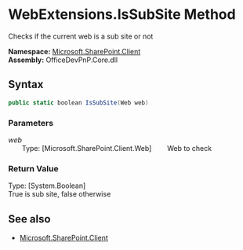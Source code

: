 # WebExtensions.IsSubSite Method  
Checks if the current web is a sub site or not  

**Namespace:** [Microsoft.SharePoint.Client](Microsoft.SharePoint.Client.md)  
**Assembly:** OfficeDevPnP.Core.dll  
## Syntax
```C#
public static boolean IsSubSite(Web web)
```
### Parameters
*web*  
&emsp;&emsp;Type: [Microsoft.SharePoint.Client.Web] 
&emsp;&emsp;Web to check  
  
### Return Value
Type: [System.Boolean]  
True is sub site, false otherwise

## See also
- [Microsoft.SharePoint.Client](Microsoft.SharePoint.Client.md)
